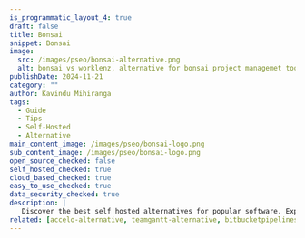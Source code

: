 ```yaml
---
is_programmatic_layout_4: true
draft: false
title: Bonsai
snippet: Bonsai
image:
  src: /images/pseo/bonsai-alternative.png
  alt: bonsai vs worklenz, alternative for bonsai project managemet tool, task management, resource management, productivity, self-hosted
publishDate: 2024-11-21
category: ""
author: Kavindu Mihiranga
tags:
  - Guide
  - Tips
  - Self-Hosted
  - Alternative
main_content_image: /images/pseo/bonsai-logo.png
sub_content_image: /images/pseo/bonsai-logo.png
open_source_checked: false
self_hosted_checked: true
cloud_based_checked: true
easy_to_use_checked: true
data_security_checked: true
description: |
   Discover the best self hosted alternatives for popular software. Explore our comprehensive guides and find the perfect solution for your needs today.
related: [accelo-alternative, teamgantt-alternative, bitbucketpipelines-alternative, worksection-alternative]
---
```

